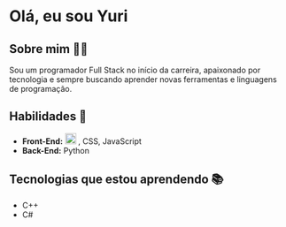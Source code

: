 # Olá, eu sou Yuri

## Sobre mim 🙋‍♂️
Sou um programador Full Stack no início da carreira, apaixonado por tecnologia e sempre buscando aprender novas ferramentas e linguagens de programação.

## Habilidades 🌟
- **Front-End:** 
            <img width=20 height=20 src="https://cdn.jsdelivr.net/gh/devicons/devicon@latest/icons/html5/html5-original.svg" />
           , CSS, JavaScript
- **Back-End:** Python

## Tecnologias que estou aprendendo 📚
- C++
- C#
